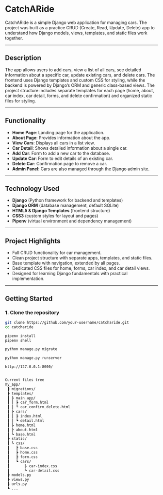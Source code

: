 # CatchARide

CatchARide is a simple Django web application for managing cars. The project was built as a practice CRUD (Create, Read, Update, Delete) app to understand how Django models, views, templates, and static files work together.

---

## Description

The app allows users to add cars, view a list of all cars, see detailed information about a specific car, update existing cars, and delete cars. The frontend uses Django templates and custom CSS for styling, while the backend is powered by Django’s ORM and generic class-based views. The project structure includes separate templates for each page (home, about, car index, car detail, forms, and delete confirmation) and organized static files for styling.

---

## Functionality

- **Home Page**: Landing page for the application.  
- **About Page**: Provides information about the app.  
- **View Cars**: Displays all cars in a list view.  
- **Car Detail**: Shows detailed information about a single car.  
- **Add Car**: Form to add a new car to the database.  
- **Update Car**: Form to edit details of an existing car.  
- **Delete Car**: Confirmation page to remove a car.  
- **Admin Panel**: Cars are also managed through the Django admin site.  

---

## Technology Used

- **Django** (Python framework for backend and templates)  
- **Django ORM** (database management, default SQLite)  
- **HTML5 & Django Templates** (frontend structure)  
- **CSS3** (custom styles for layout and pages)  
- **Pipenv** (virtual environment and dependency management)  

---

## Project Highlights

- Full CRUD functionality for car management.  
- Clean project structure with separate apps, templates, and static files.  
- Base template with navigation, extended by all pages.  
- Dedicated CSS files for home, forms, car index, and car detail views.  
- Designed for learning Django fundamentals with practical implementation.  

---

## Getting Started

### 1. Clone the repository
```bash
git clone https://github.com/your-username/catcharide.git
cd catcharide

pipenv install
pipenv shell

python manage.py migrate

python manage.py runserver

http://127.0.0.1:8000/


Current files tree
my_app/
 ┣ migrations/
 ┣ templates/
 ┃ ┣ main_app/
 ┃ ┃ ┣ car_form.html
 ┃ ┃ ┗ car_confirm_delete.html
 ┃ ┣ cars/
 ┃ ┃ ┣ index.html
 ┃ ┃ ┗ detail.html
 ┃ ┣ home.html
 ┃ ┣ about.html
 ┃ ┗ base.html
 ┣ static/
 ┃ ┗ css/
 ┃   ┣ base.css
 ┃   ┣ home.css
 ┃   ┣ form.css
 ┃   ┗ cars/
 ┃       ┣ car-index.css
 ┃       ┗ car-detail.css
 ┣ models.py
 ┣ views.py
 ┣ urls.py
 ┗ ...
```
